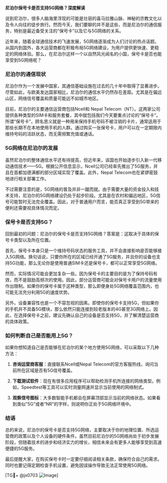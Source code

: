 **尼泊尔保号卡是否支持5G网络？深度解读**

说到尼泊尔，很多人脑海里浮现的可能是壮丽的喜马拉雅山脉、神秘的宗教文化以及令人向往的徒步旅行。然而今天，我们要聊的并不是这些，而是尼泊尔的通信服务，特别是最近备受关注的“保号卡”以及它与5G网络的关系。

近年来，随着全球通信技术的飞速发展，5G网络逐渐成为人们讨论的热点话题。从国内到国外，各大运营商都在积极布局5G网络建设，为用户提供更快速、更稳定的网络体验。那么，在尼泊尔这样一个以自然风光闻名的小国，保号卡是否也能享受到5G网络呢？

### 尼泊尔的通信现状

尼泊尔作为一个发展中国家，其通信基础设施在过去的几十年中取得了显著进步。尽管如此，与欧美发达国家相比，尼泊尔的通信水平仍然存在差距。尤其是在偏远山区，网络信号覆盖和质量可能远不如城市地区。

目前，尼泊尔的主要通信运营商包括Ncell和 Nepal Telecom（NT）。这两家公司提供各种类型的SIM卡和服务套餐，其中就包括我们今天要重点讨论的“保号卡”。所谓“保号卡”，顾名思义就是一种用来保持手机号码不被注销的卡片，通常适用于那些长期不在本地使用手机的人群。通过购买一张保号卡，用户可以在一定期限内维持号码的活跃状态，而无需频繁充值或通话。

### 5G网络在尼泊尔的发展

虽然尼泊尔的整体通信水平还有待提高，但近年来，该国也开始逐步引入新一代移动通信技术——5G。根据公开信息显示，Ncell公司已经率先推出了5G服务，并且在首都加德满都的部分区域实现了覆盖。此外，Nepal Telecom也在紧锣密鼓地进行相关部署工作。

不过需要注意的是，5G网络的普及并非一蹴而就。由于需要大量的资金投入和技术支持，尼泊尔的5G网络建设仍处于起步阶段。尤其是在农村和偏远地区，5G信号可能暂时无法完全覆盖。因此，对于普通用户而言，能否真正享受到5G带来的便利还需要视具体情况而定。

### 保号卡是否支持5G？

回到最初的问题：尼泊尔的保号卡是否支持5G网络？答案是：这取决于具体的保号卡类型以及所在位置。

首先，保号卡本身只是一个维持号码状态的服务工具，并不会直接影响是否能够接入5G网络。换句话说，只要你所在的区域已经开通了5G服务，并且你的设备也支持5G功能，那么无论你是使用普通SIM卡还是保号卡，都可以正常享受5G网络。

然而，实际情况可能会更加复杂一些。因为保号卡的主要目的是为了保持号码有效，而不是鼓励高频次的使用。因此，部分运营商可能会对保号卡用户的流量使用作出限制。如果你的保号卡属于这种类型，那么即便身处5G网络覆盖范围内，也可能无法充分利用5G的速度优势。

另外，设备兼容性也是一个不容忽视的因素。即使你的保号卡支持5G，但如果你的手机并不具备5G模块，那么依然只能连接到较老版本的4G甚至3G网络上。因此，在选择保号卡之前，建议先确认自己的设备是否支持5G，并了解清楚运营商的具体政策。

### 如何判断自己是否能用上5G？

如果你想知道自己是否能够在尼泊尔的某个地方使用5G网络，可以采取以下几种方法：

1. **咨询运营商客服**：直接联系Ncell或Nepal Telecom的官方客服热线，询问当前所在区域是否有5G信号覆盖。
   
2. **下载测试软件**：现在有很多应用程序可以帮助检测手机所连接的网络类型。例如，Speedtest等工具可以实时测量网速并显示当前使用的网络制式。

3. **观察信号图标**：大多数智能手机都会在屏幕顶部显示当前的网络状态。如果看到类似“5G”或者“NR”的字样，则说明你正处于5G网络环境中。

### 结语

总的来说，尼泊尔的保号卡是否支持5G网络，主要取决于你的地理位置、所选运营商的政策以及个人设备的硬件条件。虽然目前尼泊尔的5G网络尚处于初步发展阶段，但随着技术的进步和经济实力的增长，相信未来会有更多人能够享受到高速便捷的5G服务。

最后提醒大家，在购买保号卡时一定要仔细阅读相关条款，确保符合自己的需求。同时也要记得定期检查手机设置，避免因误操作导致无法正常使用5G网络。

[TG💪+ @jx0703 ![Image](https://github.com/user-attachments/assets/dbca1d08-cadb-493c-b0ec-ad6f7a83f270)]